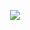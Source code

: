 <p align="center">
  <a href="https://skillicons.dev">
    <img src="https://skillicons.dev/icons?i=c,java,py,html,js,css,arch,windows,vscode,neovim,unreal,git,github" />
  </a>
</p>

<!--
**omiralles03/omiralles03** is a ✨ _special_ ✨ repository because its `README.md` (this file) appears on your GitHub profile.

Here are some ideas to get you started:

- 🔭 I’m currently working on ...
- 🌱 I’m currently learning ...
- 👯 I’m looking to collaborate on ...
- 🤔 I’m looking for help with ...
- 💬 Ask me about ...
- 📫 How to reach me: ...
- 😄 Pronouns: ...
- ⚡ Fun fact: ...
-->
